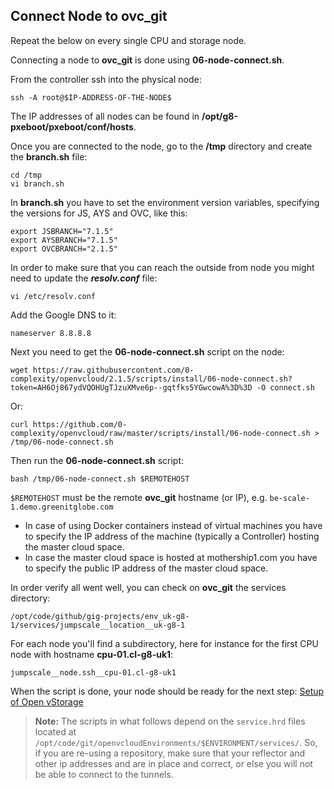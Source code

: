 ## Connect Node to ovc_git

Repeat the below on every single CPU and storage node.

Connecting a node to **ovc_git** is done using **06-node-connect.sh**.

From the controller ssh into the physical node:

```
ssh -A root@$IP-ADDRESS-OF-THE-NODE$
```

The IP addresses of all nodes can be found in **/opt/g8-pxeboot/pxeboot/conf/hosts**.

Once you are connected to the node, go to the **/tmp** directory and create the **branch.sh** file:

```
cd /tmp
vi branch.sh
```

In **branch.sh** you have to set the environment version variables, specifying the versions for JS, AYS and OVC, like this:

```
export JSBRANCH="7.1.5"
export AYSBRANCH="7.1.5"
export OVCBRANCH="2.1.5"
```

In order to make sure that you can reach the outside from node you might need to update the ***resolv.conf*** file:

```
vi /etc/resolv.conf
```

Add the Google DNS to it:

```
nameserver 8.8.8.8
```

Next you need to get the **06-node-connect.sh** script on the node:

```
wget https://raw.githubusercontent.com/0-complexity/openvcloud/2.1.5/scripts/install/06-node-connect.sh?token=AH6Oj867ydVQOHUgTJzuXMve6p--gqtfks5YGwcowA%3D%3D -O connect.sh
```

Or:

```
curl https://github.com/0-complexity/openvcloud/raw/master/scripts/install/06-node-connect.sh > /tmp/06-node-connect.sh
```

Then run the **06-node-connect.sh** script:

```
bash /tmp/06-node-connect.sh $REMOTEHOST
```

`$REMOTEHOST` must be the remote **ovc_git** hostname (or IP), e.g. `be-scale-1.demo.greenitglobe.com`

- In case of using Docker containers instead of virtual machines you have to specify the IP address of the machine (typically a Controller) hosting the master cloud space.
- In case the master cloud space is hosted at mothership1.com you have to specify the public IP address of the master cloud space.


In order verify all went well, you can check on **ovc_git** the services directory:

```
/opt/code/github/gig-projects/env_uk-g8-1/services/jumpscale__location__uk-g8-1
```

For each node you'll find a subdirectory, here for instance for the first CPU node with hostname **cpu-01.cl-g8-uk1**:

```
jumpscale__node.ssh__cpu-01.cl-g8-uk1
```

When the script is done, your node should be ready for the next step: [Setup of Open vStorage](4-SetupOfOVS.md)

> **Note:** The scripts in what follows depend on the `service.hrd` files located at ```/opt/code/git/openvcloudEnvironments/$ENVIRONMENT/services/```. So, if you are re-using a repository, make sure that your reflector and other ip addresses and are in place and correct, or else you will not be able to connect to the tunnels.

